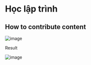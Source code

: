 # Học lập trình

## How to contribute content

![image](https://user-images.githubusercontent.com/29374426/157843016-1f5d2103-9c1c-4c4d-b360-4738db721ce0.png)

Result

![image](https://user-images.githubusercontent.com/29374426/157842539-5601feee-528e-46f4-9156-3f01bdc2bb3f.png)
